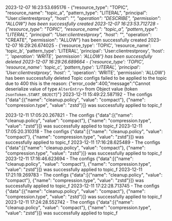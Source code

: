 
2023-12-07 16:23:53.695176 - {"resource_type": "TOPIC", "resource_name": "topic_a", "pattern_type": "LITERAL", "principal": "User:clientrestproxy", "host": "*", "operation": "DESCRIBE", "permission": "ALLOW"} has been successfully created
2023-12-07 16:23:53.712728 - {"resource_type": "TOPIC", "resource_name": "topic_a", "pattern_type": "LITERAL", "principal": "User:clientrestproxy", "host": "*", "operation": "CREATE", "permission": "ALLOW"} has been successfully created
2023-12-07 16:29:26.674025 - {'resource_type': 'TOPIC', 'resource_name': 'topic_b', 'pattern_type': 'LITERAL', 'principal': 'User:clientrestproxy', 'host': '*', 'operation': 'WRITE', 'permission': 'ALLOW'} has been successfully deleted
2023-12-07 16:29:26.689664 - {'resource_type': 'TOPIC', 'resource_name': 'topic_c', 'pattern_type': 'LITERAL', 'principal': 'User:clientrestproxy', 'host': '*', 'operation': 'WRITE', 'permission': 'ALLOW'} has been successfully deleted
Topic configs failed to be applied to the topic due to 400 this is the reason: {"error_code":400,"message":"Cannot deserialize value of type `AlterEntry>` from Object value (token `JsonToken.START_OBJECT`)"}
2023-12-11 15:49:22.587192 - The configs {"data":[{"name": "cleanup.policy", "value": "compact"}, {"name": "compression.type", "value": "zstd"}]} was successfully applied to topic_f

2023-12-11 17:05:20.267821 - The configs {"data":[{"name": "cleanup.policy", "value": "compact"}, {"name": "compression.type", "value": "zstd"}]} was successfully applied to topic_f
2023-12-11 17:05:20.310318 - The configs {"data":[{"name": "cleanup.policy", "value": "compact"}, {"name": "compression.type", "value": "zstd"}]} was successfully applied to topic_f
2023-12-11 17:16:28.625489 - The configs {"data":[{"name": "cleanup.policy", "value": "compact"}, {"name": "compression.type", "value": "zstd"}]} was successfully applied to topic_f
2023-12-11 17:16:46.623694 - The configs {"data":[{"name": "cleanup.policy", "value": "compact"}, {"name": "compression.type", "value": "zstd"}]} was successfully applied to topic_f
2023-12-11 17:21:19.269783 - The configs {"data":[{"name": "cleanup.policy", "value": "compact"}, {"name": "compression.type", "value": "zstd"}]} was successfully applied to topic_f
2023-12-11 17:22:28.713745 - The configs {"data":[{"name": "cleanup.policy", "value": "compact"}, {"name": "compression.type", "value": "zstd"}]} was successfully applied to topic_f
2023-12-11 17:24:28.552742 - The configs {"data":[{"name": "cleanup.policy", "value": "compact"}, {"name": "compression.type", "value": "zstd"}]} was successfully applied to topic_f
